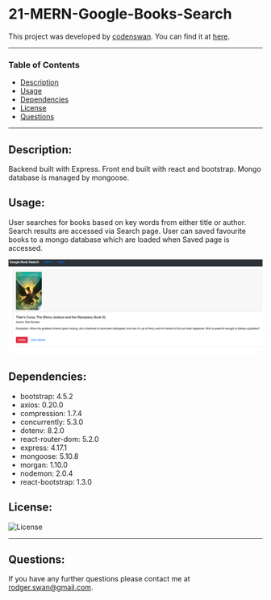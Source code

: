 # 21-MERN-Google-Books-Search

This project was developed by [codenswan](https://github.com/codenswan). You can find it at [here](https://w21-google-book-search.herokuapp.com/).&nbsp;

---

### Table of Contents

- [Description](#Description)
- [Usage](#Usage)
- [Dependencies](#Dependencies)
- [License](#License)
- [Questions](#Questions)

---

## Description:

Backend built with Express. Front end built with react and bootstrap. Mongo database is managed by mongoose. 

## Usage:

User searches for books based on key words from either title or author. Search results are accessed via Search page. User can saved favourite books to a mongo database which are loaded when Saved page is accessed.&nbsp;

<img src="Screen%20Shot%202020-10-20%20at%203.52.13%20pm.png" width="1050"/>

## Dependencies:
* bootstrap: 4.5.2
* axios: 0.20.0
* compression: 1.7.4
* concurrently: 5.3.0
* dotenv: 8.2.0
* react-router-dom: 5.2.0
* express: 4.17.1
* mongoose: 5.10.8
* morgan: 1.10.0
* nodemon: 2.0.4
* react-bootstrap: 1.3.0

## License:

![License](https://img.shields.io/badge/License-MIT-green)

---

## Questions:

If you have any further questions please contact me at [rodger.swan@gmail.com](mailto:rodger.swan@gmail.com).
